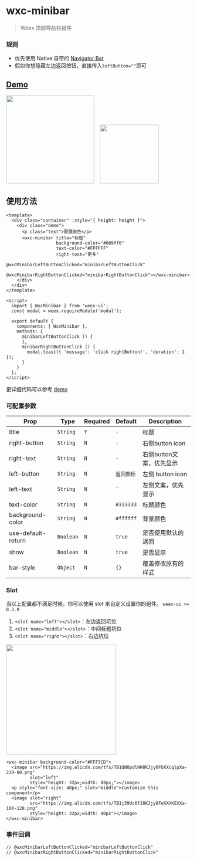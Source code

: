 # wxc-minibar 

> Weex 顶部导航栏组件

### 规则
- 优先使用 Native 自带的 [Navigator Bar](https://developer.apple.com/documentation/uikit/uinavigationbar)
- 假如你想隐藏左边返回按钮，直接传入`leftButton=""`即可

## [Demo](https://h5.m.taobao.com/trip/wxc-minibar/index.html?_wx_tpl=https%3A%2F%2Fh5.m.taobao.com%2Ftrip%2Fwxc-minibar%2Fdemo%2Findex.native-min.js)
<img src="https://img.alicdn.com/tfs/TB1IK_TfxPI8KJjSspfXXcCFXXa-750-1334.jpg" width="240"/>&nbsp;&nbsp;&nbsp;&nbsp;<img src="https://img.alicdn.com/tfs/TB1EJY_SpXXXXcmXpXXXXXXXXXX-200-200.png" width="160"/>

## 使用方法

```vue
<template>
  <div class="container" :style="{ height: height }">
    <div class="demo">
      <p class="text">配置颜色</p>
      <wxc-minibar title="标题"
                   background-color="#009ff0"
                   text-color="#FFFFFF"
                   right-text="更多"
                   @wxcMinibarLeftButtonClicked="minibarLeftButtonClick"
                   @wxcMinibarRightButtonClicked="minibarRightButtonClick"></wxc-minibar>
    </div>
  </div>
</template>

<script>
  import { WxcMinibar } from 'weex-ui';
  const modal = weex.requireModule('modal');

  export default {
    components: { WxcMinibar },
    methods: {
      minibarLeftButtonClick () {
      },
      minibarRightButtonClick () {
        modal.toast({ 'message': 'click rightButton!', 'duration': 1 });
      }
    }
  };
</script>
```

更详细代码可以参考 [demo](https://github.com/alibaba/weex-ui/blob/master/example/minibar/index.vue)


### 可配置参数

| Prop | Type | Required | Default | Description |
|-------------|------------|--------|-----|-----|
| title | `String` |`Y`| `-` | 标题 |
| right-button | `String` |`N`| `-` | 右侧button icon |
| right-text | `String` |`N`| `-` | 右侧button文案，优先显示|
| left-button | `String` |`N`| `返回图标` |  左侧 button icon|
| left-text | `String` |`N`| `` |  左侧文案，优先显示|
| text-color | `String` |`N`| `#333333` | 标题颜色 |
| background-color | `String` |`N`| `#ffffff` | 背景颜色 |
| use-default-return | `Boolean` |`N`| `true` | 是否使用默认的返回 |
| show | `Boolean` | `N` |`true`| 是否显示 |
| bar-style | `Object` | `N`|`{}` | 覆盖修改原有的样式 |

### Slot
当以上配置都不满足时候，你可以使用 slot 来自定义设置你的组件。   `weex-ui >= 0.3.9`

1. `<slot name="left"></slot>`：左边返回坑位
2. `<slot name="middle"></slot>`：中间标题坑位
3. `<slot name="right"></slot>`：右边坑位

<img src="https://img.alicdn.com/tfs/TB1nwLviZrI8KJjy0FhXXbfnpXa-752-114.png" width="300"/>

```
<wxc-minibar background-color="#FFF3CD">
  <image src="https://img.alicdn.com/tfs/TB1QN8pdlHH8KJjy0FbXXcqlpXa-220-80.png"
         slot="left"
         style="height: 32px;width: 88px;"></image>
  <p style="font-size: 40px;" slot="middle">Customize this component</p>
  <image slot="right"
         src="https://img.alicdn.com/tfs/TB1j39Uc0fJ8KJjy0FeXXXKEXXa-160-128.png"
         style="height: 32px;width: 40px"></image>
</wxc-minibar>
```

### 事件回调

```
// @wxcMinibarLeftButtonClicked="minibarLeftButtonClick"
// @wxcMinibarRightButtonClicked="minibarRightButtonClick"
```

